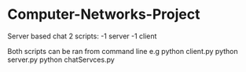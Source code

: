 # Computer-Networks-Project
Server based chat 
2 scripts: 
-1 server
-1 client

Both scripts can be ran from command line
e.g
python client.py 
python server.py
python chatServces.py

